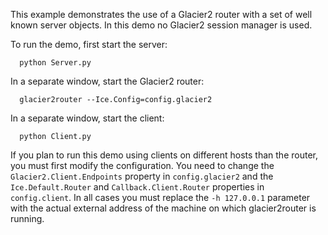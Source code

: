 This example demonstrates the use of a Glacier2 router with a set of
well known server objects. In this demo no Glacier2 session manager is
used.

To run the demo, first start the server:

      python Server.py

In a separate window, start the Glacier2 router:

      glacier2router --Ice.Config=config.glacier2

In a separate window, start the client:

      python Client.py

If you plan to run this demo using clients on different hosts than
the router, you must first modify the configuration. You need to
change the `Glacier2.Client.Endpoints` property in `config.glacier2` and
the `Ice.Default.Router` and `Callback.Client.Router` properties in
`config.client`. In all cases you must replace the `-h 127.0.0.1`
parameter with the actual external address of the machine on which
glacier2router is running.
